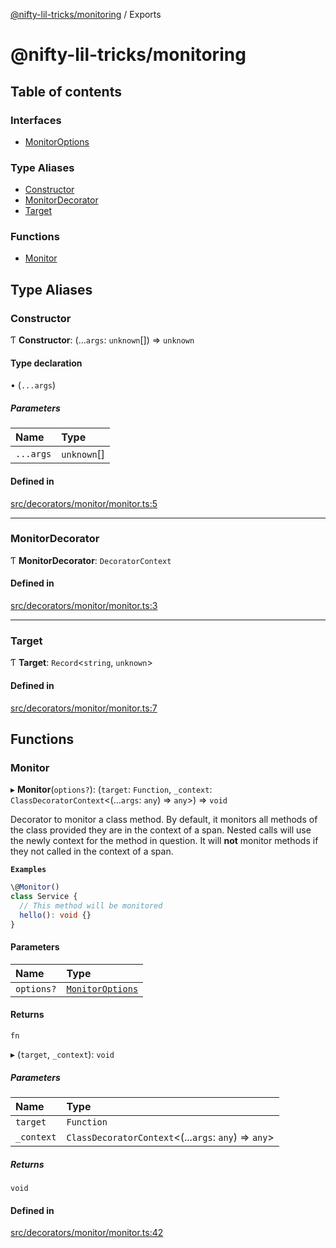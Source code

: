 [@nifty-lil-tricks/monitoring](README.md) / Exports

# @nifty-lil-tricks/monitoring

## Table of contents

### Interfaces

- [MonitorOptions](interfaces/MonitorOptions.md)

### Type Aliases

- [Constructor](modules.md#constructor)
- [MonitorDecorator](modules.md#monitordecorator)
- [Target](modules.md#target)

### Functions

- [Monitor](modules.md#monitor)

## Type Aliases

### Constructor

Ƭ **Constructor**: (...`args`: `unknown`[]) => `unknown`

#### Type declaration

• (`...args`)

##### Parameters

| Name | Type |
| :------ | :------ |
| `...args` | `unknown`[] |

#### Defined in

[src/decorators/monitor/monitor.ts:5](https://github.com/jonnydgreen/nifty-lil-tricks-monitoring/blob/be65d70/src/decorators/monitor/monitor.ts#L5)

___

### MonitorDecorator

Ƭ **MonitorDecorator**: `DecoratorContext`

#### Defined in

[src/decorators/monitor/monitor.ts:3](https://github.com/jonnydgreen/nifty-lil-tricks-monitoring/blob/be65d70/src/decorators/monitor/monitor.ts#L3)

___

### Target

Ƭ **Target**: `Record`<`string`, `unknown`\>

#### Defined in

[src/decorators/monitor/monitor.ts:7](https://github.com/jonnydgreen/nifty-lil-tricks-monitoring/blob/be65d70/src/decorators/monitor/monitor.ts#L7)

## Functions

### Monitor

▸ **Monitor**(`options?`): (`target`: `Function`, `_context`: `ClassDecoratorContext`<(...`args`: `any`) => `any`\>) => `void`

Decorator to monitor a class method.
By default, it monitors all methods of the class provided
they are in the context of a span. Nested calls will use the newly
context for the method in question.
It will **not** monitor methods if they not called in the
context of a span.

**`Examples`**

```typescript
\@Monitor()
class Service {
  // This method will be monitored
  hello(): void {}
}
```

#### Parameters

| Name | Type |
| :------ | :------ |
| `options?` | [`MonitorOptions`](interfaces/MonitorOptions.md) |

#### Returns

`fn`

▸ (`target`, `_context`): `void`

##### Parameters

| Name | Type |
| :------ | :------ |
| `target` | `Function` |
| `_context` | `ClassDecoratorContext`<(...`args`: `any`) => `any`\> |

##### Returns

`void`

#### Defined in

[src/decorators/monitor/monitor.ts:42](https://github.com/jonnydgreen/nifty-lil-tricks-monitoring/blob/be65d70/src/decorators/monitor/monitor.ts#L42)
